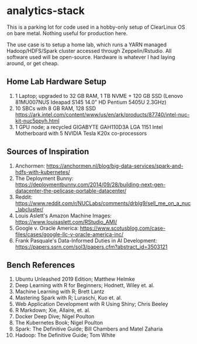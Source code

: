 # analytics-stack
This is a parking lot for code used in a hobby-only setup of ClearLinux OS on bare metal. Nothing useful for production here.

The use case is to setup a home lab, which runs a YARN managed Hadoop/HDFS/Spark cluster accessed through Zeppelin/Rstudio. All software used will be open-source. Hardware is whatever I had laying around, or get cheap.

## Home Lab Hardware Setup
1. 1 Laptop; upgraded to 32 GB RAM, 1 TB NVME + 120 GB SSD (Lenovo 81MU007NUS Ideapad S145 14.0" HD Pentium 5405U 2.3GHz)
2. 10 SBCs with 8 GB RAM, 128 SSD https://ark.intel.com/content/www/us/en/ark/products/87740/intel-nuc-kit-nuc5ppyh.html
3. 1 GPU node; a recycled GIGABYTE GAH110D3A LGA 1151 Intel Motherboard with 5 NVIDIA Tesla K20x co-processors

## Sources of Inspiration
1. Anchormen: https://anchormen.nl/blog/big-data-services/spark-and-hdfs-with-kubernetes/
2. The Deployment Bunny: https://deploymentbunny.com/2014/09/28/building-next-gen-datacenter-the-pelicase-portable-datacenter/
3. Reddit: https://www.reddit.com/r/NUCLabs/comments/drblg9/sell_me_on_a_nuc_labcluster/
4. Louis Aslett's Amazon Machine Images: https://www.louisaslett.com/RStudio_AMI/
5. Google v. Oracle America: https://www.scotusblog.com/case-files/cases/google-llc-v-oracle-america-inc/
6. Frank Pasquale's Data-Informed Duties in AI Development: https://papers.ssrn.com/sol3/papers.cfm?abstract_id=3503121

## Bench References
1. Ubuntu Unleashed 2019 Edition; Matthew Helmke
2. Deep Learning with R for Beginners; Hodnett, Wiley et. al.
3. Machine Learning with R; Brett Lantz
4. Mastering Spark with R; Luraschi, Kuo et. al.
5. Web Application Development with R Using Shiny; Chris Beeley
6. R Markdown; Xie, Allaire, et. al.
7. Docker Deep Dive; Nigel Poulton
8. The Kubernetes Book; Nigel Poulton
9. Spark: The Definitive Guide; Bill Chambers and Matel Zaharia
10. Hadoop: The Definitive Guide; Tom White
